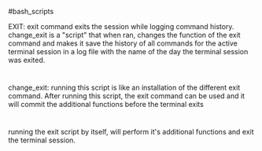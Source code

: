 #bash_scripts

EXIT:
exit command exits the session while logging command history.
change_exit is a "script" that when ran, changes the function of the 
exit command and makes it save the history of all commands for the 
active terminal session in a log file with the name of the day the 
terminal session was exited.
#
change_exit: running this script is like an installation of the 
different exit command. After running this script, the exit command can 
be used and it will commit the additional functions before the terminal 
exits
#
running the exit script by itself, will perform it's additional 
functions and exit the terminal session. 

